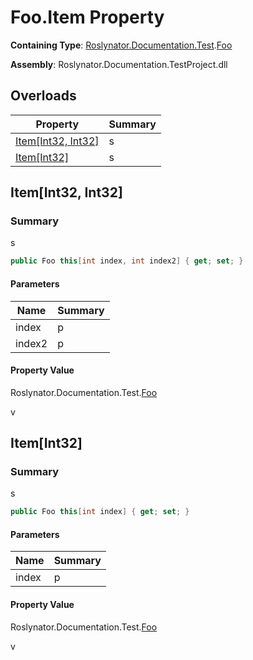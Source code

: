 # Foo\.Item Property

**Containing Type**: [Roslynator.Documentation.Test](../../README.md)\.[Foo](../README.md)

**Assembly**: Roslynator\.Documentation\.TestProject\.dll

## Overloads

| Property | Summary |
| -------- | ------- |
| [Item\[Int32, Int32\]](#Roslynator_Documentation_Test_Foo_Item_System_Int32_System_Int32_) | s |
| [Item\[Int32\]](#Roslynator_Documentation_Test_Foo_Item_System_Int32_) | s |

## Item\[Int32, Int32\]<a name="Roslynator_Documentation_Test_Foo_Item_System_Int32_System_Int32_"></a>

### Summary

s

```csharp
public Foo this[int index, int index2] { get; set; }
```

#### Parameters

| Name | Summary |
| ---- | ------- |
| index | p |
| index2 | p |

#### Property Value

Roslynator\.Documentation\.Test\.[Foo](../README.md)

v

## Item\[Int32\]<a name="Roslynator_Documentation_Test_Foo_Item_System_Int32_"></a>

### Summary

s

```csharp
public Foo this[int index] { get; set; }
```

#### Parameters

| Name | Summary |
| ---- | ------- |
| index | p |

#### Property Value

Roslynator\.Documentation\.Test\.[Foo](../README.md)

v